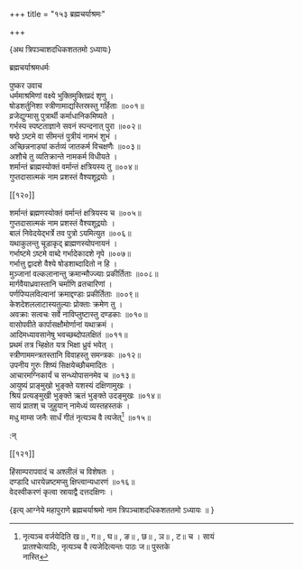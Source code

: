 +++
title = "१५३ ब्रह्मचर्याश्रमः"

+++

\{अथ त्रिपञ्चाशदधिकशततमो ऽध्यायः\}

ब्रह्मचर्याश्रमधर्मः  
    
पुष्कर उवाच  
धर्ममाश्रमिणां वक्ष्ये भुक्तिमुक्तिप्रदं शृणु   ।  
षोडशर्तुनिशा स्त्रीणामाद्यस्तिस्रस्तु गर्हिताः   ॥००१॥  
व्रजेद्युग्मासु पुत्रार्थी कर्माधानिकमिष्यते ।  
गर्भस्य स्पष्टताज्ञाने सवनं स्पन्दनात् पुरा ॥००२॥  
षष्ठे ऽष्टमे वा सीमन्तं पुत्रीयं नामभं शुभं   ।  
अच्छिन्ननाड्यां कर्तव्यं जातकर्म विचक्षणैः   ॥००३॥  
अशौचे तु व्यतिक्रान्ते नामकर्म विधीयते ।  
शर्मान्तं ब्राह्मस्योक्तं वर्मान्तं क्षत्रियस्य तु   ॥००४॥  
गुप्तदासात्मकं नाम प्रशस्तं वैश्यशूद्रयोः   ।  

[[१२०]]
    
शर्मान्तं ब्रह्मणस्योक्तं वर्मान्तं क्षत्रियस्य च   ॥००५॥  
गुप्तदासात्मकं नाम प्रशस्तं वैश्यशूद्रयोः   ।  
बालं निवेदयेद्भर्त्रे तव पुत्रो ऽयमित्युत ॥००६॥  
यथाकुलन्तु चूडाकृद् ब्राह्मणस्योपनायनं ।  
गर्भाष्टमे ऽष्टमे वाब्दे गर्भादेकादशे नृपे   ॥००७॥  
गर्भात्तु द्वादशे वैश्ये षोडशाब्दादितो न हि ।  
मुञ्जानां वल्कलानान्तु क्रमान्मौज्ज्याः प्रकीर्तिताः   ॥००८॥  
मार्गवैयाध्रवास्तानि चर्माणि व्रतचारिणां ।  
पर्णपिप्पलविल्वानां क्रमाद्दण्डाः प्रकीर्तिताः   ॥००९॥  
केशदेशललाटास्यतुल्याः प्रोक्ताः क्रमेण तु   ।  
अवक्राः सत्वचः सर्वे नाविप्लुष्टास्तु दण्डकाः   ॥०१०॥  
वासोपवीते कार्पासक्षौमोर्णानां यथाक्रमं   ।  
आदिमध्यावसानेषु भवच्छब्दोपलक्षितं ॥०११॥  
प्रथमं तत्र भ्हिक्षेत यत्र भिक्षा ध्रुवं भवेत्   ।  
स्त्रीणाममन्त्रतस्तानि विवाहस्तु समन्त्रकः ॥०१२॥  
उपनीय गुरुः शिष्यं सिक्षयेच्छौचमादितः   ।  
आचारमग्निकार्यं च सन्ध्योपासनमेव च ॥०१३॥  
आयुष्यं प्राङ्मुखो भुङ्क्ते यशस्यं दक्षिणामुखः   ।  
श्रियं प्रत्यङ्मुखी भुङ्क्ते ऋतं भुङ्क्ते उदङ्मुखः   ॥०१४॥  
सायं प्रातश् च जुहुयान् नामेध्यं व्यस्तहस्तकं   ।  
मधु माम्स जनैः सार्धं गीतं नृत्यञ्च वै त्यजेत्[^१]   ॥०१५॥  
    
:न्  
    
[^१]: नृत्यञ्च वर्जयेदिति ख॥ , ग॥ , घ॥ , ङ॥ , छ॥ , ञ॥ , ट॥ च । सायं  
प्रातश्चेत्यादिः, नृत्यञ्च वै त्यजेदित्यन्तः पाठः ज॥ पुस्तके  
नास्ति  

[[१२१]]
    
हिंसाम्परापवादं च अश्लीलं च विशेषतः   ।  
दण्डादि धारयेन्नष्टमप्सु क्षिप्त्वान्यधारणं   ॥०१६॥  
वेदस्वीकरणं कृत्वा स्रायाद्वै दत्तदक्षिणः   ।  
[^१७]: ।। नैष्ठिको ब्रह्मचारी वा देहान्तं निवसेद्गुरौ   ॥०  
    
\{इत्य् आग्नेये महापुराणे ब्रह्मचर्याश्रमो नाम त्रिपञ्चाशदधिकशततमो ऽध्यायः ॥  }
    